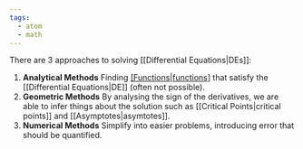 ```yaml
---
tags:
  - atom
  - math
---
```

There are 3 approaches to solving [[Differential Equations|DEs]]:
1. **Analytical Methods**
   Finding [[Functions|functions]](s) that satisfy the [[Differential Equations|DE]] (often not possible).
2. **Geometric Methods**
   By analysing the sign of the derivatives, we are able to infer things about the solution such as [[Critical Points|critical points]] and [[Asymptotes|asymtotes]].
3. **Numerical Methods**
   Simplify into easier problems, introducing error that should be quantified.